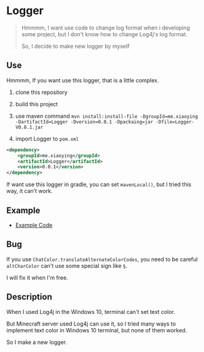 # Logger

> Hmmmm, I want use code to change log format when i developing some project, but I don't know how to change Log4j's log format.
>
> So, I decide to make new logger by myself



## Use

Hmmmm, If you want use this logger, that is a little complex.

1. clone this repository

2. build this project
3. use maven command `mvn install:install-file -DgroupId=me.xiaoying -DartifactId=Logger -Dversion=0.0.1 -Dpackaing=jar -Dfile=Logger-V0.0.1.jar`
4. import Logger to `pom.xml`

```xml
<dependency>
    <groupId>me.xiaoying</groupId>
    <artifactId>Logger</artifactId>
    <version>0.0.1</version>
</dependency>
```

If want use this logger in gradle, you can set `mavenLocal()`, but I tried this way, it can't work.



## Example

- [Example Code](https://github.com/hanhan2001/Logger/Example.md)



## Bug

If you use `ChatColor.translateAlternateColorCodes`, you need to be careful `altCharColor` can't use some special sign like `§`.

I will fix it when I'm free.



## Description

When I used Log4j in the Windows 10, terminal can't set text color.

But Minecraft server used Log4j can use it, so I tried many ways to implement text color in Windows 10 terminal, but none of them worked.

So I make a new logger.